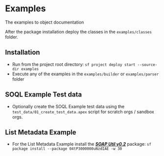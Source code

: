 # Examples
The examples to object documentation

After the package installation deploy the classes in the `examples/classes` folder.

## Installation
- Run from the project root directory: `sf project deploy start --source-dir examples`
- Execute any of the examples in the `examples/builder` or `examples/parser` folder

## SOQL Example Test data
- Optionally create the SOQL Example test data using the `test_data/01_create_test_data.apex` script for scratch orgs / sandbox orgs.

## List Metadata Example
- For the List Metadata Example install the [***SOAP Util v0.2***](https://medium.com/@justusvandenberg/a-lightweight-salesforce-metadata-api-apex-library-47c0b4c34131) package:  `sf package install --package 04tP3000000uNzdIAE -w 30`